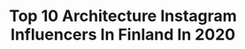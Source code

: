 ---
title: Top 10 Architecture Instagram Influencers In Finland In 2020
description: >-
  Find top architecture Instagram influencers in Finland in 2020. Most popular hashtags: #architecture #ig #loves #nature.
platform: Instagram
profiles:
  - username: "tomipics"
    fullname: >-
      Tomi
    location: "Finland"
    followers: 34397
    engagement: 820
    commentsToLikes: 0.043915
    id: ck0u80l8w638a0i19evevvwau
    verified: false
    hashtags: ""
  - username: "arch_shovel"
    fullname: >-
      Architecture | Design | 3D 🌐
    location: "Finland"
    followers: 66744
    engagement: 161
    commentsToLikes: 0.002300
    id: ck0w6ll9995rv0i19aw7ralti
    verified: false
    hashtags: "#architectureape, #architecturalsketch, #gwanggyo, #flatdesign"
  - username: "marjawickman"
    fullname: >-
      MUSTA OVI
    location: "Finland"
    followers: 33060
    engagement: 315
    commentsToLikes: 0.054429
    id: ck0tumzey7tgw0i197y3omiio
    verified: false
    hashtags: "#festivemood, #scandinavianbedroom, #hovimestari, #iittalatsaikka"
  - username: "helsinkifacades"
    fullname: >-
      Kristo Vedenoja | Helsinki
    location: "Finland"
    followers: 21598
    engagement: 834
    commentsToLikes: 0.022429
    id: ck13739nm9jui0i1963cjribb
    verified: false
    hashtags: "#hfkansallismuseo, #jugendstil, #bestcitybreaks, #arkkitehtuuri"
  - username: "piiatuuli"
    fullname: >-
      Interior by Piia
    location: "Finland"
    followers: 82181
    engagement: 220
    commentsToLikes: 0.033190
    id: ck14losg9vqgw0i19p5ki6pzb
    verified: false
    hashtags: "#skandinaviskahem, #livingroominspo, #goodmorning, #nordicstyle"
  - username: "linna_vuori"
    fullname: >-
      Riikka | skandinavian home
    location: "Finland"
    followers: 4175
    engagement: 919
    commentsToLikes: 0.103107
    id: ck5q3hkwaks3p0i11y988umxq
    verified: false
    hashtags: "#parolanrottinki, #aurinko, #ruusupuukouvola, #annocollection"
  - username: "namastediary"
    fullname: >-
      namastediary
    location: "Finland"
    followers: 2795
    engagement: 2053
    commentsToLikes: 0.035074
    id: ck5zwu0b96rj20i145rkkf9cv
    verified: false
    hashtags: "#porvoooldtown, #eesti, #streetpixelz, #igersbelgium"
  - username: "robsig1"
    fullname: >-
      
    location: "Finland"
    followers: 30168
    engagement: 364
    commentsToLikes: 0.010800
    id: ck5cj8vm2u8aa0i113cyq83hc
    verified: false
    hashtags: "#travel, #sunsets, #naturelovers, #nofilter"
  - username: "worlds_beautiful_photos"
    fullname: >-
      
    location: "Finland"
    followers: 35428
    engagement: 152
    commentsToLikes: 0.024528
    id: ck14il3hjfy600i19k7h1tpyb
    verified: false
    hashtags: "#wbpsamuel, #bird, #nature, #heart"
  - username: "joonaspoytaniemi"
    fullname: >-
      Joonas Pöytäniemi
    location: "Finland"
    followers: 6102
    engagement: 461
    commentsToLikes: 0.012289
    id: ck0uak0necgig0i19lgizrii0
    verified: false
    hashtags: "#minimalism, #visitsweden, #travel, #munymp"
---